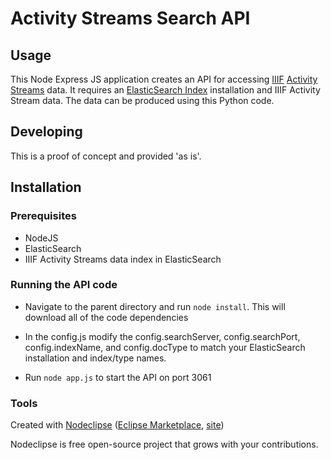 

# Activity Streams Search API



## Usage

This Node Express JS application creates an API for accessing [IIIF](http://iiif.io/) [Activity Streams](https://www.w3.org/TR/activitystreams-core/) data. It requires an [ElasticSearch Index](https://www.elastic.co/products/elasticsearch) installation and IIIF Activity Stream data. The data can be produced using this Python code.


## Developing

This is a proof of concept and provided 'as is'.

## Installation

### Prerequisites

* NodeJS
* ElasticSearch
* IIIF Activity Streams data index in ElasticSearch

### Running the API code

* Navigate to the parent directory and run `node install`. This will download all of the code dependencies
* In the config.js modify the config.searchServer, config.searchPort, config.indexName, and config.docType to match your ElasticSearch installation and index/type names.

* Run `node app.js` to start the API on port 3061

### Tools

Created with [Nodeclipse](https://github.com/Nodeclipse/nodeclipse-1)
 ([Eclipse Marketplace](http://marketplace.eclipse.org/content/nodeclipse), [site](http://www.nodeclipse.org))   

Nodeclipse is free open-source project that grows with your contributions.
